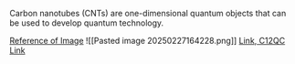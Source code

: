 Carbon nanotubes (CNTs) are one-dimensional quantum objects that can be used to develop quantum technology.

[Reference of Image](https://www.c12qe.com/faq)
![[Pasted image 20250227164228.png]] 
[Link, C12QC](https://www.c12qe.com/how-it-works?utm_source=chatgpt.com)
[Link](https://pmc.ncbi.nlm.nih.gov/articles/PMC8878677/)
